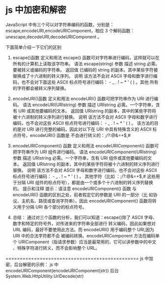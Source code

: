 # js 中加密和解密

JavaScript 中有三个可以对字符串编码的函数，分别是： escape,encodeURI,encodeURIComponent，相应 3 个解码函数：unescape,decodeURI,decodeURIComponent 。

下面简单介绍一下它们的区别

1. escape()函数
   定义和用法
   escape() 函数可对字符串进行编码，这样就可以在所有的计算机上读取该字符串。
   语法
   escape(string)
   参数 描述
   string 必需。要被转义或编码的字符串。
   返回值
   已编码的 string 的副本。其中某些字符被替换成了十六进制的转义序列。
   说明
   该方法不会对 ASCII 字母和数字进行编码，也不会对下面这些 ASCII 标点符号进行编码： - \_ . ! ~ \* ' ( ) 。其他
   所有的字符都会被转义序列替换。

2. encodeURI()函数
   定义和用法
   encodeURI() 函数可把字符串作为 URI 进行编码。
   语法
   encodeURI(URIstring)
   参数 描述
   URIstring 必需。一个字符串，含有 URI 或其他要编码的文本。
   返回值
   URIstring 的副本，其中的某些字符将被十六进制的转义序列进行替换。
   说明
   该方法不会对 ASCII 字母和数字进行编码，也不会对这些 ASCII 标点符号进行编码： - \_ . ! ~ \* ' ( ) 。
   该方法的目的是对 URI 进行完整的编码，因此对以下在 URI 中具有特殊含义的 ASCII 标点符号，encodeURI() 函数是
   不会进行转义的：;/?:@&=+$,#

3. encodeURIComponent() 函数
   定义和用法
   encodeURIComponent() 函数可把字符串作为 URI 组件进行编码。
   语法
   encodeURIComponent(URIstring)
   参数 描述
   URIstring 必需。一个字符串，含有 URI 组件或其他要编码的文本。
   返回值
   URIstring 的副本，其中的某些字符将被十六进制的转义序列进行替换。
   说明
   该方法不会对 ASCII 字母和数字进行编码，也不会对这些 ASCII 标点符号进行编码： - \_ . ! ~ \* ' ( ) 。
   其他字符（比如 ：;/?:@&=+$,# 这些用于分隔 URI 组件的标点符号），都是由一个或多个十六进制的转义序列替换的。
   提示和注释
   提示：请注意 encodeURIComponent() 函数 与 encodeURI() 函数的区别之处，前者假定它的参数是 URI 的一部分（比
   如协议、主机名、路径或查询字符串）。因此 encodeURIComponent() 函数将转义用于分隔 URI 各个部分的标点符号。

4. 总结：
   通过对三个函数的分析，我们可以知道：escape()除了 ASCII 字母、数字和特定的符号外，对传进来的字符串全部进行
   转义编码，因此如果想对 URL 编码，最好不要使用此方法。而 encodeURI() 用于编码整个 URI,因为 URI 中的合法字符都不会
   被编码转换。encodeURIComponent 方法在编码单个 URIComponent（指请求参数）应当是最常用的，它可以讲参数中的中文
   、特殊字符进行转义，而不会影响整个 URL。

===============================================
js 中加密，后台解密的示例：
js 中 encodeURIComponent(encodeURIComponent(str))
后台 System.Web.HttpUtility.UrlDecode(str)
